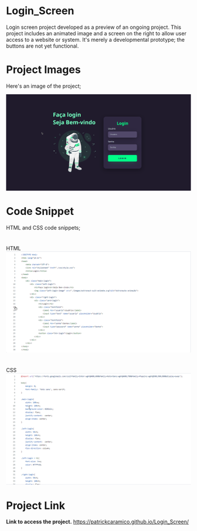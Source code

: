 # Login_Screen

Login screen project developed as a preview of an ongoing project. This project includes an animated image and a screen on the right to allow user access to a website or system. It's merely a developmental prototype; the buttons are not yet functional.

# Project Images

Here's an image of the project;

<img align="center" src="images projeto/Tela login inicial.png" width="900px"/>

# Code Snippet

HTML and CSS code snippets;
 
#
HTML
<img align="center" src="images projeto/Tela HTML.png" width="900px"/>

#

#
CSS
<img align="center" src="images projeto/Tela CSS.png" width="900px"/>

#

# Project Link
**Link to access the project.**
https://patrickcaramico.github.io/Login_Screen/

